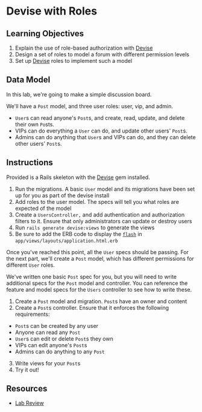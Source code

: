 # Devise with Roles

## Learning Objectives

1. Explain the use of role-based authorization with [Devise]
2. Design a set of roles to model a forum with different permission levels
3. Set up [Devise] roles to implement such a model

## Data Model

In this lab, we're going to make a simple discussion board.

We'll have a `Post` model, and three user roles: user, vip, and admin.

* `User`s can read anyone's `Post`s, and create, read, update, and delete their own `Po`sts.
* VIPs can do everything a `User` can do, and update other users' `Post`s.
* Admins can do anything that `User`s and VIPs can do, and they can delete other users' `Post`s.

## Instructions

Provided is a Rails skeleton with the [Devise] gem installed.

1. Run the migrations. A basic `User` model and its migrations have been set up
   for you as part of the devise install
2. Add roles to the user model. The specs will tell you what roles are expected
   of the model
3. Create a `UsersController,` and add authentication and authorization filters
   to it. Ensure that only administrators can update or destroy users
4. Run `rails generate devise:views` to generate the views
5. Be sure to add the ERB code to display the [`flash`][flash] in
   `app/views/layouts/application.html.erb`

Once you've reached this point, all the `User` specs should be passing. For the
next part, we'll create a `Post` model, which has different permissions for
different `User` roles.

We've written one basic `Post` spec for you, but you will need to write
additional specs for the `Post` model and controller. You can reference the
feature and model specs for the `Users` controller to see how to write these.

1. Create a `Post` model and migration. `Post`s have an owner and content
2. Create a `Post`s controller. Ensure that it enforces the following requirements:
  - `Post`s can be created by any user
  - Anyone can read any `Post`
  - `User`s can edit or delete `Post`s they own
  - VIPs can edit anyone's `Post`s
  - Admins can do anything to any `Post`
3. Write views for your `Post`s
4. Try it out!

## Resources

* [Lab Review](https://www.youtube.com/watch?v=RTXyPhRBQ_4)


[Devise]: https://github.com/plataformatec/devise
[flash]: https://api.rubyonrails.org/classes/ActionDispatch/Flash.html
